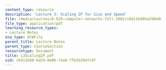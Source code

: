 ```yaml
---
content_type: resource
description: 'Lecture 3: Scaling IP for Size and Speed'
file: /media/courses/6-829-computer-networks-fall-2002/c6d11b486a590e067ee67fb3b284fc0f_L3ScalingIP.pdf
file_type: application/pdf
learning_resource_types:
- Lecture Notes
ocw_type: OCWFile
parent_title: Lecture Notes
parent_type: CourseSection
resourcetype: Document
title: L3ScalingIP.pdf
uid: c6d11b48-6a59-0e06-7ee6-7fb3b284fc0f
---
```

